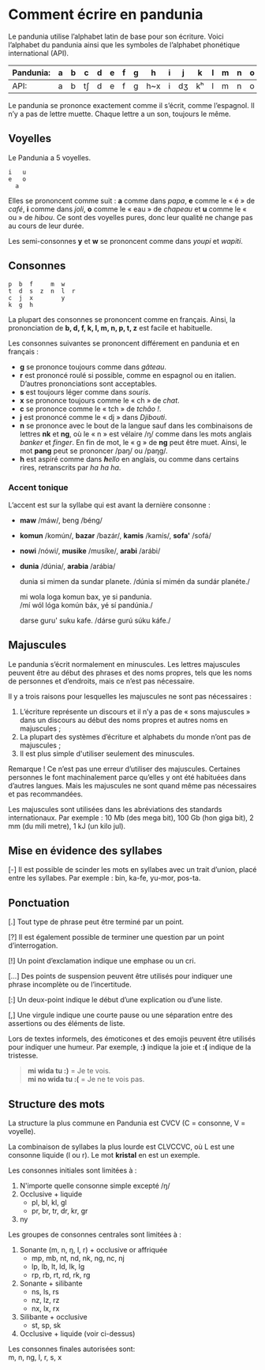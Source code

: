 Comment écrire en pandunia
==========================

Le pandunia utilise l’alphabet latin de base pour son écriture. Voici l’alphabet du pandunia ainsi que les symboles de l’alphabet phonétique international (API).

| Pandunia: | a | b | c | d | e | f | g | h | i | j | k | l | m | n | o | p | r | s | t | u | w | x | y | z |
|-----------|---|---|---|---|---|---|---|---|---|---|---|---|---|---|---|---|---|---|---|---|---|---|---|---|
| API: | a | b | tʃ | d | e | f | g | h~x | i | dʒ | kʰ | l | m | n | o | pʰ | r~ɹ | s | tʰ | u | w~ʋ | ʃ | j | z |

Le pandunia se prononce exactement comme il s’écrit, comme l’espagnol. Il n’y a pas de lettre muette. Chaque lettre a un son, toujours le même.



Voyelles
--------

Le Pandunia a 5 voyelles.

    i   u
    e   o
      a

Elles se prononcent comme suit : **a** comme dans _papa_, **e** comme le « é » de _café_, **i** comme dans _joli_, **o** comme le « eau » de _chapeau_ et **u** comme le « ou » de  _hibou_. Ce sont des voyelles pures, donc leur qualité ne change pas au cours de leur durée.

Les semi-consonnes **y** et **w** se prononcent comme dans _youpi_ et _wapiti_.


Consonnes
---------

    p  b  f     m  w
    t  d  s  z  n  l  r
    c  j  x        y
    k  g  h

La plupart des consonnes se prononcent comme en français. Ainsi, la prononciation de **b, d, f, k, l, m, n, p, t, z** est facile et habituelle.

Les consonnes suivantes se prononcent différement en pandunia et en français :

- **g** se prononce toujours comme dans _gâteau_.
- **r** est prononcé roulé si possible, comme en espagnol ou en italien. D’autres prononciations sont acceptables.
- **s** est toujours léger comme dans _souris_. 
- **x** se prononce toujours comme le « ch » de _chat_.
- **c** se prononce comme le « tch » de _tchâo !_.
- **j** est prononcé comme le « dj » dans _Djibouti_.
- **n** se prononce avec le bout de la langue sauf dans les combinaisons de lettres **nk** et **ng**, où le « n » est vélaire /ŋ/ comme dans les mots anglais _banker_ et _finger_. En fin de mot, le « g » de **ng** peut être muet. Ainsi, le mot **pang** peut se prononcer /paŋ/ ou /paŋg/.
- **h** est aspiré comme dans _**h**ello_ en anglais, ou comme dans certains rires, retranscrits par _ha ha ha_.


### Accent tonique

L’accent est sur la syllabe qui est avant la dernière consonne :

- **maw** /máw/, beng /béng/
- **komun** /komún/, **bazar** /bazár/, **kamis** /kamís/, **sofa'** /sofá/
- **nowi** /nówi/, **musike** /musíke/, **arabi** /arábi/
- **dunia** /dúnia/, **arabia** /arábia/


     dunia si mimen da sundar planete.
    /dúnia sí mimén da sundár planéte./

     mi wola loga komun bax, ye si pandunia.  
    /mí wól lóga komún báx, yé sí pandúnia./

     darse guru' suku kafe.
    /dárse gurú  súku káfe./


## Majuscules

Le pandunia s’écrit normalement en minuscules. Les lettres majuscules peuvent être au début des phrases et des noms propres, tels que les noms de personnes et d’endroits, mais ce n’est pas nécessaire.

Il y a trois raisons pour lesquelles les majuscules ne sont pas nécessaires :

1. L’écriture représente un discours et il n’y a pas de « sons majuscules » dans un discours au début des noms propres et autres noms en majuscules ;
2. La plupart des systèmes d’écriture et alphabets du monde n’ont pas de majuscules ;
3. Il est plus simple d'utiliser seulement des minuscules.

Remarque ! Ce n’est pas une erreur d’utiliser des majuscules. Certaines personnes le font machinalement parce qu’elles y ont été habituées dans d’autres langues. Mais les majuscules ne sont quand même pas nécessaires et pas recommandées.

Les majuscules sont utilisées dans les abréviations des standards internationaux. Par exemple : 10 Mb (des mega bit), 100 Gb (hon giga bit), 2 mm (du mili metre), 1 kJ (un kilo jul).


## Mise en évidence des syllabes

[-] Il est possible de scinder les mots en syllabes avec un trait d’union, placé entre les syllabes. Par exemple : bin, ka-fe, yu-mor, pos-ta.


## Ponctuation

[.] Tout type de phrase peut être terminé par un point.

[?] Il est également possible de terminer une question par un point d’interrogation.

[!] Un point d’exclamation indique une emphase ou un cri.

[…] Des points de suspension peuvent être utilisés pour indiquer une phrase incomplète ou de l’incertitude.

[:] Un deux-point indique le début d’une explication ou d’une liste.

[,] Une virgule indique une courte pause ou une séparation entre des assertions ou des éléments de liste.

Lors de textes informels, des émoticones et des emojis peuvent être utilisés pour indiquer une humeur. Par exemple,  **:)** indique la joie et **:(** indique de la tristesse.

> **mi wida tu :)** = Je te vois.  
> **mi no wida tu :(** = Je ne te vois pas.


## Structure des mots

La structure la plus commune en Pandunia est CVCV (C = consonne, V = voyelle).

La combinaison de syllabes la plus lourde est CLVCCVC, où L est une consonne liquide (l ou r). Le mot **kristal** en est un exemple.

Les consonnes initiales sont limitées à :

1. N'importe quelle consonne simple excepté /ŋ/
2. Occlusive + liquide
    - pl, bl, kl, gl
    - pr, br, tr, dr, kr, gr
3. ny

Les groupes de consonnes centrales sont limitées à :

1. Sonante (m, n, ŋ, l, r) + occlusive or affriquée
    - mp, mb, nt, nd, nk, ng, nc, nj
    - lp, lb, lt, ld, lk, lg
    - rp, rb, rt, rd, rk, rg
2. Sonante + silibante
    - ns, ls, rs
    - nz, lz, rz
    - nx, lx, rx
3. Silibante + occlusive
    - st, sp, sk
4. Occlusive + liquide (voir ci-dessus)

Les consonnes finales autorisées sont:  
m, n, ng, l, r, s, x


